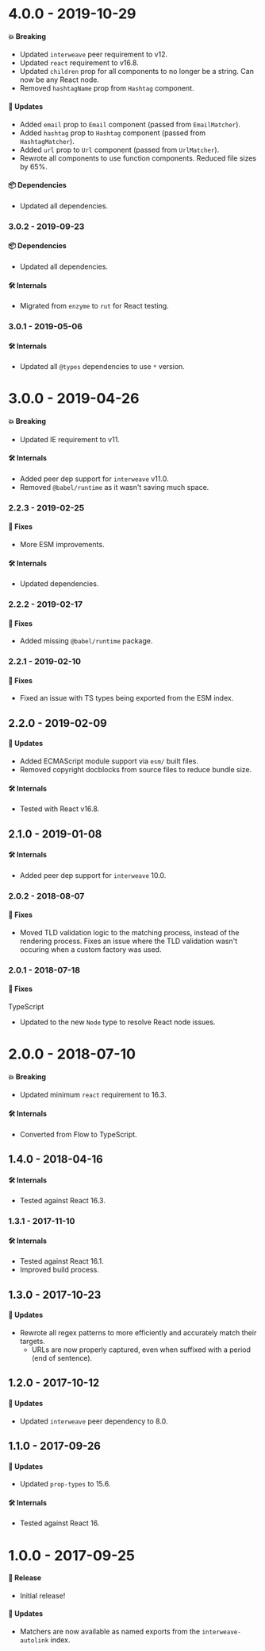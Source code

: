 # 4.0.0 - 2019-10-29

#### 💥 Breaking

- Updated `interweave` peer requirement to v12.
- Updated `react` requirement to v16.8.
- Updated `children` prop for all components to no longer be a string. Can now be any React node.
- Removed `hashtagName` prop from `Hashtag` component.

#### 🚀 Updates

- Added `email` prop to `Email` component (passed from `EmailMatcher`).
- Added `hashtag` prop to `Hashtag` component (passed from `HashtagMatcher`).
- Added `url` prop to `Url` component (passed from `UrlMatcher`).
- Rewrote all components to use function components. Reduced file sizes by 65%.

#### 📦 Dependencies

- Updated all dependencies.

### 3.0.2 - 2019-09-23

#### 📦 Dependencies

- Updated all dependencies.

#### 🛠 Internals

- Migrated from `enzyme` to `rut` for React testing.

### 3.0.1 - 2019-05-06

#### 🛠 Internals

- Updated all `@types` dependencies to use `*` version.

# 3.0.0 - 2019-04-26

#### 💥 Breaking

- Updated IE requirement to v11.

#### 🛠 Internals

- Added peer dep support for `interweave` v11.0.
- Removed `@babel/runtime` as it wasn't saving much space.

### 2.2.3 - 2019-02-25

#### 🐞 Fixes

- More ESM improvements.

#### 🛠 Internals

- Updated dependencies.

### 2.2.2 - 2019-02-17

#### 🐞 Fixes

- Added missing `@babel/runtime` package.

### 2.2.1 - 2019-02-10

#### 🐞 Fixes

- Fixed an issue with TS types being exported from the ESM index.

## 2.2.0 - 2019-02-09

#### 🚀 Updates

- Added ECMAScript module support via `esm/` built files.
- Removed copyright docblocks from source files to reduce bundle size.

#### 🛠 Internals

- Tested with React v16.8.

## 2.1.0 - 2019-01-08

#### 🛠 Internals

- Added peer dep support for `interweave` 10.0.

### 2.0.2 - 2018-08-07

#### 🐞 Fixes

- Moved TLD validation logic to the matching process, instead of the rendering process. Fixes an
  issue where the TLD validation wasn't occuring when a custom factory was used.

### 2.0.1 - 2018-07-18

#### 🐞 Fixes

TypeScript

- Updated to the new `Node` type to resolve React node issues.

# 2.0.0 - 2018-07-10

#### 💥 Breaking

- Updated minimum `react` requirement to 16.3.

#### 🛠 Internals

- Converted from Flow to TypeScript.

## 1.4.0 - 2018-04-16

#### 🛠 Internals

- Tested against React 16.3.

### 1.3.1 - 2017-11-10

#### 🛠 Internals

- Tested against React 16.1.
- Improved build process.

## 1.3.0 - 2017-10-23

#### 🚀 Updates

- Rewrote all regex patterns to more efficiently and accurately match their targets.
  - URLs are now properly captured, even when suffixed with a period (end of sentence).

## 1.2.0 - 2017-10-12

#### 🚀 Updates

- Updated `interweave` peer dependency to 8.0.

## 1.1.0 - 2017-09-26

#### 🚀 Updates

- Updated `prop-types` to 15.6.

#### 🛠 Internals

- Tested against React 16.

# 1.0.0 - 2017-09-25

#### 🎉 Release

- Initial release!

#### 🚀 Updates

- Matchers are now available as named exports from the `interweave-autolink` index.

